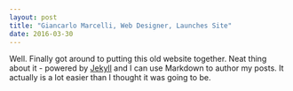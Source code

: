 ```yaml
---
layout: post
title: "Giancarlo Marcelli, Web Designer, Launches Site"
date: 2016-03-30
---
```


Well. Finally got around to putting this old website together.
Neat thing about it - powered by [Jekyll](http://jekyllrb.com) and I can use Markdown to author my posts. 
It actually is a lot easier than I thought it was going to be.
